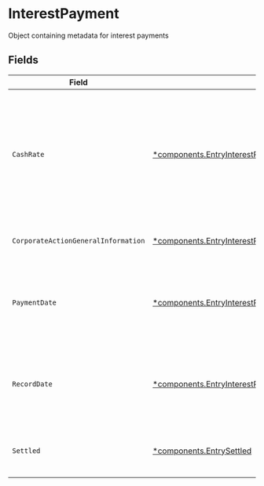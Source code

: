 # InterestPayment

Object containing metadata for interest payments


## Fields

| Field                                                                                                                                                 | Type                                                                                                                                                  | Required                                                                                                                                              | Description                                                                                                                                           | Example                                                                                                                                               |
| ----------------------------------------------------------------------------------------------------------------------------------------------------- | ----------------------------------------------------------------------------------------------------------------------------------------------------- | ----------------------------------------------------------------------------------------------------------------------------------------------------- | ----------------------------------------------------------------------------------------------------------------------------------------------------- | ----------------------------------------------------------------------------------------------------------------------------------------------------- |
| `CashRate`                                                                                                                                            | [*components.EntryInterestPaymentCashRate](../../models/components/entryinterestpaymentcashrate.md)                                                   | :heavy_minus_sign:                                                                                                                                    | The rate (raw value, not a percentage, example: 50% will be .5 in this field) at which cash will be disbursed to the shareholder                      | {<br/>"value": "0.25"<br/>}                                                                                                                           |
| `CorporateActionGeneralInformation`                                                                                                                   | [*components.EntryInterestPaymentCorporateActionGeneralInformation](../../models/components/entryinterestpaymentcorporateactiongeneralinformation.md) | :heavy_minus_sign:                                                                                                                                    | Common fields for corporate actions                                                                                                                   |                                                                                                                                                       |
| `PaymentDate`                                                                                                                                         | [*components.EntryInterestPaymentPaymentDate](../../models/components/entryinterestpaymentpaymentdate.md)                                             | :heavy_minus_sign:                                                                                                                                    | The anticipated payment date at the depository                                                                                                        | {<br/>"day": 14,<br/>"month": 5,<br/>"year": 2024<br/>}                                                                                               |
| `RecordDate`                                                                                                                                          | [*components.EntryInterestPaymentRecordDate](../../models/components/entryinterestpaymentrecorddate.md)                                               | :heavy_minus_sign:                                                                                                                                    | The date on which positions are recorded in order to calculate entitlement                                                                            | {<br/>"day": 14,<br/>"month": 5,<br/>"year": 2024<br/>}                                                                                               |
| `Settled`                                                                                                                                             | [*components.EntrySettled](../../models/components/entrysettled.md)                                                                                   | :heavy_minus_sign:                                                                                                                                    | Corresponds to the position's settled quantity                                                                                                        | {<br/>"value": "0.25"<br/>}                                                                                                                           |